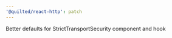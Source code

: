 ```yaml
---
'@quilted/react-http': patch
---
```


Better defaults for StrictTransportSecurity component and hook
